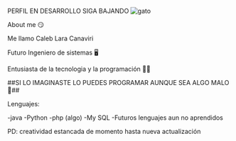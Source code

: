 PERFIL EN DESARROLLO SIGA BAJANDO  ![gato](https://github.com/user-attachments/assets/d49ccb1a-dd90-4911-90af-acbecae9d691)

About me 😏

Me llamo Caleb Lara Canaviri 

Futuro Ingeniero de sistemas 🖥️

Entusiasta de la tecnologia y la programación 👩‍💻

##SI LO IMAGINASTE LO PUEDES PROGRAMAR AUNQUE SEA ALGO MALO 👀##

Lenguajes:

-java 
-Python
-php (algo)
-My SQL
-Futuros lenguajes aun no aprendidos 

PD: creatividad estancada de momento hasta nueva actualización 
